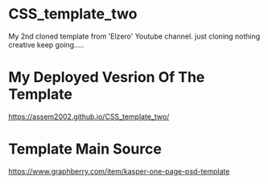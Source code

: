 # CSS_template_two
My 2nd cloned template from 'Elzero' Youtube channel.
just cloning nothing creative
keep going.....
# My Deployed Vesrion Of The Template 
https://assem2002.github.io/CSS_template_two/
# Template Main Source
https://www.graphberry.com/item/kasper-one-page-psd-template
